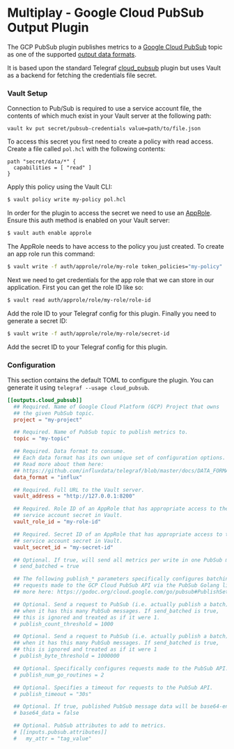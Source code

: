 # Multiplay - Google Cloud PubSub Output Plugin

The GCP PubSub plugin publishes metrics to a [Google Cloud PubSub][pubsub] topic
as one of the supported [output data formats][].

It is based upon the standard Telegraf [cloud_pubsub] plugin but uses Vault
as a backend for fetching the credentials file secret.

### Vault Setup
Connection to Pub/Sub is required to use a service account file, the contents
of which much exist in your Vault server at the following path:

```
vault kv put secret/pubsub-credentials value=path/to/file.json
```

To access this secret you first need to create a policy with read access. Create
a file called `pol.hcl` with the following contents:

```
path "secret/data/*" {
  capabilities = [ "read" ]
}
```

Apply this policy using the Vault CLI:
```bash
$ vault policy write my-policy pol.hcl
```

In order for the plugin to access the secret we need to use an [AppRole]. Ensure
this auth method is enabled on your Vault server:
```bash
$ vault auth enable approle
```

The AppRole needs to have access to the policy you just created. To create an app
role run this command:
```bash
$ vault write -f auth/approle/role/my-role token_policies="my-policy"
```

Next we need to get credentials for the app role that we can store in our
application. First you can get the role ID like so:
```bash
$ vault read auth/approle/role/my-role/role-id
```

Add the role ID to your Telegraf config for this plugin. Finally you need to
generate a secret ID:
```bash
$ vault write -f auth/approle/role/my-role/secret-id
```
Add the secret ID to your Telegraf config for this plugin.

### Configuration

This section contains the default TOML to configure the plugin.  You can
generate it using `telegraf --usage cloud_pubsub`.

```toml
[[outputs.cloud_pubsub]]
  ## Required. Name of Google Cloud Platform (GCP) Project that owns
  ## the given PubSub topic.
  project = "my-project"

  ## Required. Name of PubSub topic to publish metrics to.
  topic = "my-topic"

  ## Required. Data format to consume.
  ## Each data format has its own unique set of configuration options.
  ## Read more about them here:
  ## https://github.com/influxdata/telegraf/blob/master/docs/DATA_FORMATS_INPUT.md
  data_format = "influx"

  ## Required. Full URL to the Vault server.
  vault_address = "http://127.0.0.1:8200"

  ## Required. Role ID of an AppRole that has appropriate access to the GCP
  ## service account secret in Vault.
  vault_role_id = "my-role-id"

  ## Required. Secret ID of an AppRole that has appropriate access to the GCP
  ## service account secret in Vault.
  vault_secret_id = "my-secret-id"

  ## Optional. If true, will send all metrics per write in one PubSub message.
  # send_batched = true

  ## The following publish_* parameters specifically configures batching
  ## requests made to the GCP Cloud PubSub API via the PubSub Golang library. Read
  ## more here: https://godoc.org/cloud.google.com/go/pubsub#PublishSettings

  ## Optional. Send a request to PubSub (i.e. actually publish a batch)
  ## when it has this many PubSub messages. If send_batched is true,
  ## this is ignored and treated as if it were 1.
  # publish_count_threshold = 1000

  ## Optional. Send a request to PubSub (i.e. actually publish a batch)
  ## when it has this many PubSub messages. If send_batched is true,
  ## this is ignored and treated as if it were 1
  # publish_byte_threshold = 1000000

  ## Optional. Specifically configures requests made to the PubSub API.
  # publish_num_go_routines = 2

  ## Optional. Specifies a timeout for requests to the PubSub API.
  # publish_timeout = "30s"

  ## Optional. If true, published PubSub message data will be base64-encoded.
  # base64_data = false

  ## Optional. PubSub attributes to add to metrics.
  # [[inputs.pubsub.attributes]]
  #   my_attr = "tag_value"
```

[pubsub]: https://cloud.google.com/pubsub
[output data formats]: /docs/DATA_FORMATS_OUTPUT.md
[cloud_pubsub]: /plugins/outputs/cloud_pubsub
[AppRole]: https://www.vaultproject.io/docs/auth/approle/
